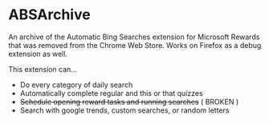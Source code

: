 # ABSArchive
An archive of the Automatic Bing Searches extension for Microsoft Rewards that was removed from the Chrome Web Store.
Works on Firefox as a debug extension as well.

This extension can...
- Do every category of daily search
- Automatically complete regular and this or that quizzes
- ~~Schedule opening reward tasks and running searches~~ ( BROKEN )
- Search with google trends, custom searches, or random letters
